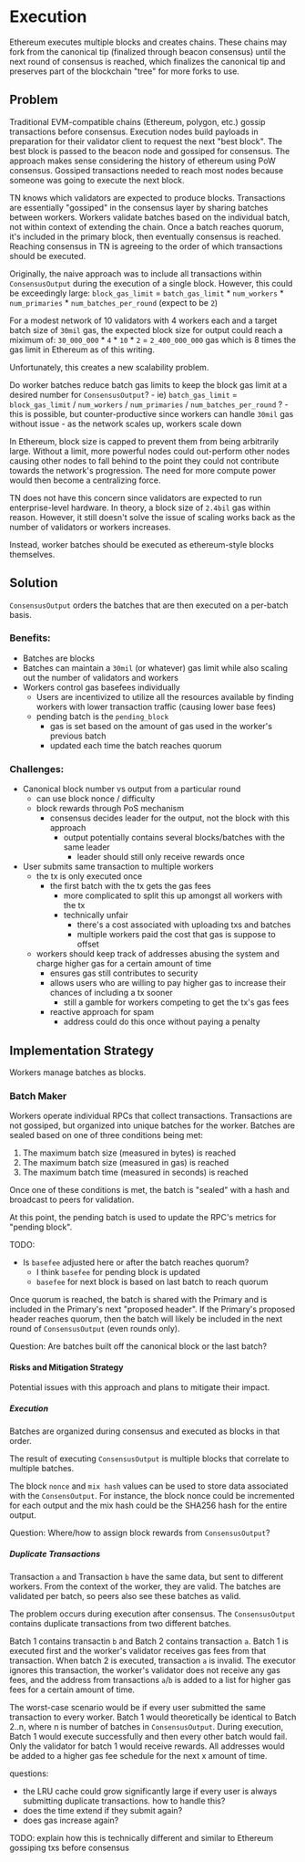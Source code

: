 # Execution
Ethereum executes multiple blocks and creates chains. These chains may fork from the canonical tip (finalized through beacon consensus) until the next round of consensus is reached, which finalizes the canonical tip and preserves part of the blockchain "tree" for more forks to use.

## Problem
Traditional EVM-compatible chains (Ethereum, polygon, etc.) gossip transactions before consensus. Execution nodes build payloads in preparation for their validator client to request the next "best block". The best block is passed to the beacon node and gossiped for consensus. The approach makes sense considering the history of ethereum using PoW consensus. Gossiped transactions needed to reach most nodes because someone was going to execute the next block.

TN knows which validators are expected to produce blocks. Transactions are essentially "gossiped" in the consensus layer by sharing batches between workers. Workers validate batches based on the individual batch, not within context of extending the chain. Once a batch reaches quorum, it's included in the primary block, then eventually consensus is reached. Reaching consensus in TN is agreeing to the order of which transactions should be executed.

Originally, the naive approach was to include all transactions within `ConsensusOutput` during the execution of a single block. However, this could be exceedingly large: `block_gas_limit` = `batch_gas_limit` * `num_workers` * `num_primaries` * `num_batches_per_round` (expect to be `2`)

For a modest network of 10 validators with 4 workers each and a target batch size of `30mil` gas, the expected block size for output could reach a miximum of: `30_000_000` * `4` * `10` * `2` = `2_400_000_000` gas which is 8 times the gas limit in Ethereum as of this writing.

Unfortunately, this creates a new scalability problem.

Do worker batches reduce batch gas limits to keep the block gas limit at a desired number for `ConsensusOutput`?
    - ie) `batch_gas_limit` = `block_gas_limit` / `num_workers` / `num_primaries` / `num_batches_per_round` ?
    - this is possible, but counter-productive since workers can handle `30mil` gas without issue
        - as the network scales up, workers scale down

In Ethereum, block size is capped to prevent them from being arbitrarily large. Without a limit, more powerful nodes could out-perform other nodes causing other nodes to fall behind to the point they could not contribute towards the network's progression. The need for more compute power would then become a centralizing force.

TN does not have this concern since validators are expected to run enterprise-level hardware. In theory, a block size of `2.4bil` gas within reason. However, it still doesn't solve the issue of scaling works back as the number of validators or workers increases.

Instead, worker batches should be executed as ethereum-style blocks themselves.

## Solution
`ConsensusOutput` orders the batches that are then executed on a per-batch basis.

### Benefits:
- Batches are blocks
- Batches can maintain a `30mil` (or whatever) gas limit while also scaling out the number of validators and workers
- Workers control gas basefees individually
    - Users are incentivized to utilize all the resources available by finding workers with lower transaction traffic (causing lower base fees)
    - pending batch is the `pending_block`
        - gas is set based on the amount of gas used in the worker's previous batch
        - updated each time the batch reaches quorum

### Challenges:
- Canonical block number vs output from a particular round
    - can use block nonce / difficulty
    - block rewards through PoS mechanism
        - consensus decides leader for the output, not the block with this approach
            - output potentially contains several blocks/batches with the same leader
                - leader should still only receive rewards once
- User submits same transaction to multiple workers
    - the tx is only executed once
        - the first batch with the tx gets the gas fees
            - more complicated to split this up amongst all workers with the tx
            - technically unfair
                - there's a cost associated with uploading txs and batches
                - multiple workers paid the cost that gas is suppose to offset
    - workers should keep track of addresses abusing the system and charge higher gas for a certain amount of time
        - ensures gas still contributes to security
        - allows users who are willing to pay higher gas to increase their chances of including a tx sooner
            - still a gamble for workers competing to get the tx's gas fees
        - reactive approach for spam
            - address could do this once without paying a penalty

## Implementation Strategy
Workers manage batches as blocks.

### Batch Maker
Workers operate individual RPCs that collect transactions. Transactions are not gossiped, but organized into unique batches for the worker. Batches are sealed based on one of three conditions being met:
1. The maximum batch size (measured in bytes) is reached
2. The maximum batch size (measured in gas) is reached
3. The maximum batch time (measured in seconds) is reached

Once one of these conditions is met, the batch is "sealed" with a hash and broadcast to peers for validation.

At this point, the pending batch is used to update the RPC's metrics for "pending block".

TODO:
- Is `basefee` adjusted here or after the batch reaches quorum?
    - I think `basefee` for pending block is updated
    - `basefee` for next block is based on last batch to reach quorum

Once quorum is reached, the batch is shared with the Primary and is included in the Primary's next "proposed header". If the Primary's proposed header reaches quorum, then the batch will likely be included in the next round of `ConsensusOutput` (even rounds only).

Question: Are batches built off the canonical block or the last batch?

#### Risks and Mitigation Strategy
Potential issues with this approach and plans to mitigate their impact.

##### Execution
Batches are organized during consensus and executed as blocks in that order.

The result of executing `ConsensusOutput` is multiple blocks that correlate to multiple batches.

The block `nonce` and `mix hash` values can be used to store data associated with the `ConsensOutput`. For instance, the block nonce could be incremented for each output and the mix hash could be the SHA256 hash for the entire output.

Question: Where/how to assign block rewards from `ConsensusOutput`?

##### Duplicate Transactions
Transaction `a` and Transaction `b` have the same data, but sent to different workers. From the context of the worker, they are valid. The batches are validated per batch, so peers also see these batches as valid.

The problem occurs during execution after consensus. The `ConsensusOutput` contains duplicate transactions from two different batches.

Batch 1 contains transactin `b` and Batch 2 contains transaction `a`. Batch 1 is executed first and the worker's validator receives gas fees from that transaction. When batch 2 is executed, transaction `a` is invalid. The executor ignores this transaction, the worker's validator does not receive any gas fees, and the address from transactions `a`/`b` is added to a list for higher gas fees for a certain amount of time.

The worst-case scenario would be if every user submitted the same transaction to every worker. Batch 1 would theoretically be identical to Batch 2..n, where n is number of batches in `ConsensusOutput`. During execution, Batch 1 would execute successfully and then every other batch would fail. Only the validator for batch 1 would receive rewards. All addresses would be added to a higher gas fee schedule for the next x amount of time.

questions:
- the LRU cache could grow significantly large if every user is always submitting duplicate transactions. how to handle this?
- does the time extend if they submit again?
- does gas increase again?

TODO: explain how this is technically different and similar to Ethereum gossiping txs before consensus
